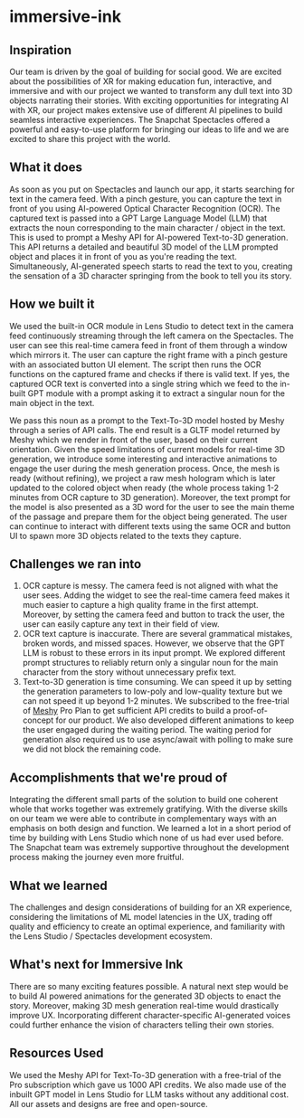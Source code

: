 # immersive-ink

## Inspiration
Our team is driven by the goal of building for social good. We are excited about the possibilities of XR for making education fun, interactive, and immersive and with our project we wanted to transform any dull text into 3D objects narrating their stories. With exciting opportunities for integrating AI with XR, our project makes extensive use of different AI pipelines to build seamless interactive experiences. The Snapchat Spectacles offered a powerful and easy-to-use platform for bringing our ideas to life and we are excited to share this project with the world.

## What it does

As soon as you put on Spectacles and launch our app, it starts searching for text in the camera feed. With a pinch gesture, you can capture the text in front of you using AI-powered Optical Character Recognition (OCR). The captured text is passed into a GPT Large Language Model (LLM) that extracts the noun corresponding to the main character / object in the text. This is used to prompt a Meshy API for AI-powered Text-to-3D generation. This API returns a detailed and beautiful 3D model of the LLM prompted object and places it in front of you as you're reading the text. Simultaneously, AI-generated speech starts to read the text to you, creating the sensation of a 3D character springing from the book to tell you its story.

## How we built it

We used the built-in OCR module in Lens Studio to detect text in the camera feed continuously streaming through the left camera on the Spectacles. The user can see this real-time camera feed in front of them through a window which mirrors it. The user can capture the right frame with a pinch gesture with an associated button UI element. The script then runs the OCR functions on the captured frame and checks if there is valid text. If yes, the captured OCR text is converted into a single string which we feed to the in-built GPT module with a prompt asking it to extract a singular noun for the main object in the text. 

We pass this noun as a prompt to the Text-To-3D model hosted by Meshy through a series of API calls. The end result is a GLTF model returned by Meshy which we render in front of the user, based on their current orientation. Given the speed limitations of current models for real-time 3D generation, we introduce some interesting and interactive animations to engage the user during the mesh generation process. Once, the mesh is ready (without refining), we project a raw mesh hologram which is later updated to the colored object when ready (the whole process taking 1-2 minutes from OCR capture to 3D generation). Moreover, the text prompt for the model is also presented as a 3D word for the user to see the main theme of the passage and prepare them for the object being generated. The user can continue to interact with different texts using the same OCR and button UI to spawn more 3D objects related to the texts they capture.

## Challenges we ran into

1. OCR capture is messy. The camera feed is not aligned with what the user sees. Adding the widget to see the real-time camera feed makes it much easier to capture a high quality frame in the first attempt. Moreover, by setting the camera feed and button to track the user, the user can easily capture any text in their field of view.
2. OCR text capture is inaccurate. There are several grammatical mistakes, broken words, and missed spaces. However, we observe that the GPT LLM is robust to these errors in its input prompt. We explored different prompt structures to reliably return only a singular noun for the main character from the story without unnecessary prefix text.
3. Text-to-3D generation is time consuming. We can speed it up by setting the generation parameters to low-poly and low-quality texture but we can not speed it up beyond 1-2 minutes. We subscribed to the free-trial of [Meshy](https://www.meshy.ai/) Pro Plan to get sufficient API credits to build a proof-of-concept for our product. We also developed different animations to keep the user engaged during the waiting period. The waiting period for generation also required us to use async/await with polling to make sure we did not block the remaining code. 

## Accomplishments that we're proud of

Integrating the different small parts of the solution to build one coherent whole that works together was extremely gratifying. With the diverse skills on our team we were able to contribute in complementary ways with an emphasis on both design and function. We learned a lot in a short period of time by building with Lens Studio which none of us had ever used before. The Snapchat team was extremely supportive throughout the development process making the journey even more fruitful. 

## What we learned

The challenges and design considerations of building for an XR experience, considering the limitations of ML model latencies in the UX, trading off quality and efficiency to create an optimal experience, and familiarity with the Lens Studio / Spectacles development ecosystem.

## What's next for Immersive Ink

There are so many exciting features possible. A natural next step would be to build AI powered animations for the generated 3D objects to enact the story. Moreover, making 3D mesh generation real-time would drastically improve UX. Incorporating different character-specific AI-generated voices could further enhance the vision of characters telling their own stories.

## Resources Used

We used the Meshy API for Text-To-3D generation with a free-trial of the Pro subscription which gave us 1000 API credits. We also made use of the inbuilt GPT model in Lens Studio for LLM tasks without any additional cost. All our assets and designs are free and open-source.
